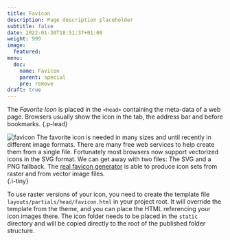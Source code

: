 ```yaml
---
title: Favicon
description: Page description placeholder
subtitle: false
date: 2022-01-30T18:51:37+01:00 
weight: 999
image:
  featured: 
menu:
  doc:
    name: Favicon
    parent: special
    pre: remove
draft: true
---
```


The *Favorite Icon* is placed in the `<head>` containing the meta-data of a web page. Browsers usually show the icon in the tab, the address bar and before bookmarks.
{.p-lead} <!--more-->

![favicon](icon/favicon.svg) The favorite icon is needed in many sizes and until recently in different image formats. There are many free web services to help create them from a single file. Fortunately most browsers now support vectorized icons in the SVG format. We can get away with two files: The SVG and a PNG fallback. The [real favicon generator](https://realfavicongenerator.net/) is able to produce icon sets from raster and from vector image files.  
{.i-tiny}

To use raster versions of your icon, you need to create the template file   `layouts/partials/head/favicon.html` in your project root. It will override the template from the theme, and you can place the HTML referencing your icon images there. The icon folder needs to be placed in the `static` directory and will be copied directly to the root of the published folder structure.   
